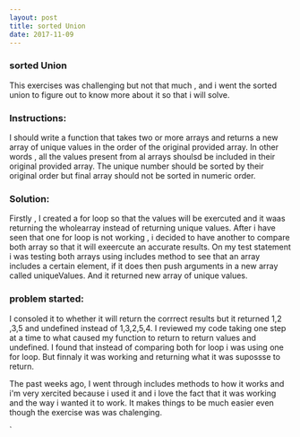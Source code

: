 ```yaml
---
layout: post
title: sorted Union
date: 2017-11-09
---
```


### sorted Union
This exercises was challenging but not that much , and i went the sorted union to figure out to 
know more about it so that i will solve.



### Instructions:

I should write a function that takes two or more arrays and returns a new array of unique  values in the order of the
original provided array. In other words , all the values present from al arrays shoulsd be included in their  original provided 
array. The unique number should be sorted  by their original order but final array should not be sorted in numeric order.


### Solution:
 
Firstly , I created a for loop so that the values will be exercuted and it waas returning the wholearray instead
of returning unique values. After i have seen that one for loop is not working , i decided to have another to compare both 
array so that it will exeercute an accurate results. On my test statement i was testing both arrays using includes method to 
 see that an array includes a certain element, if it does then push arguments in a new array called uniqueValues. And it returned 
new  array of unique values.


### problem started:

I consoled it to whether it will return the corrrect  results but it returned 1,2 ,3,5 and undefined instead
of 1,3,2,5,4. I reviewed my code taking one step at a time to what caused my function to return to return values
and undefined. I found that instead of comparing both for loop i was using one for loop. But finnaly it was working 
and returning what it was supossse to return.



The past weeks ago, I went through includes methods to how it works and i'm very xercited because i used it 
and i love the fact that it was working and the way i wanted it to work. It makes things to be much easier
even though the exercise was was chalenging.



`
